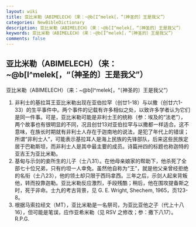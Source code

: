 ```yaml
---
layout: wiki
title: 亚比米勒（ABIMELECH）（来：~@b[I^melek[，“〔神圣的〕王是我父”）
categories: NewBibleDictionary
description: 亚比米勒（ABIMELECH）（来：~@b[I^melek[，“〔神圣的〕王是我父”）
keywords: 亚比米勒（ABIMELECH）（来：~@b[I^melek[，“〔神圣的〕王是我父”）
comments: false
---
```


## 亚比米勒（ABIMELECH）（来：~@b[I^melek[，“〔神圣的〕王是我父”）



亚比米勒（ABIMELECH）（来：~@b[I^melek[，“〔神圣的〕王是我父”）
1. 非利士的基拉耳王亚比米勒出现在亚伯拉罕（创廿1-18）与以撒（创廿六1-33）的生平事件中。两个事件的记载有许多相似之处，以致许多学者认为它们是同一件事。可是，亚比米勒可能是非利士王的统称（参：埃及的“法老”），两个故事也有很明显的不同，况且创廿13对亚伯拉罕与以撒都一样适合。这不意味，在族长时期就有非利士人存在于迦南地的说法，是犯了年代上的错误；所谓“非利士人”，可能表示基拉耳人是海上民族的先锋部队，后来这些民族定居于巴勒斯坦，而非利士人是其中最主要的成员。诗篇卅四的标题也称迦特的亚吉王为亚比米勒。
2. 基甸与示剑的妾所生的儿子（士八31）。在他母亲娘家的帮助下，他杀死了全部七十位兄弟，只有约坦一人幸免。虽然他自称为“王”，就是他父亲曾经拒绝的名衔（士八23），他的领土却只限于西玛拿西。三年之后，示剑人起来背叛他，转而投靠迦勒。亚比米勒反应激烈，手段残酷；稍后，他在围攻提备斯之时，死于非命。士九的考古背景，见 G. E. Wright, Shechem, 1965，页123-8。
3. 根据马索拉经文（MT），亚比米勒是一名祭司，为亚比亚他之子（代上十八16），但可能是笔误，应作亚希米勒（见 RSV 之修改；参：撒下八17）。
R.P.G.




